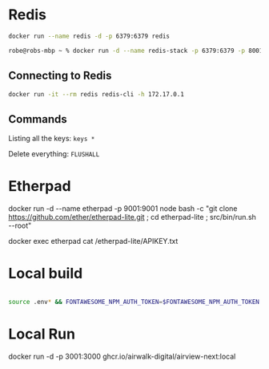 

# Redis

```bash
docker run --name redis -d -p 6379:6379 redis

robe@robs-mbp ~ % docker run -d --name redis-stack -p 6379:6379 -p 8001:8001 redis/redis-stack:latest
```

## Connecting to Redis

```bash
docker run -it --rm redis redis-cli -h 172.17.0.1
```

## Commands

Listing all the keys: `keys *`

Delete everything: `FLUSHALL`


# Etherpad



docker run -d --name etherpad -p 9001:9001 node bash -c "git clone https://github.com/ether/etherpad-lite.git ; cd etherpad-lite ; src/bin/run.sh --root"

 

docker exec etherpad cat /etherpad-lite/APIKEY.txt


# Local build

```bash

source .env* && FONTAWESOME_NPM_AUTH_TOKEN=$FONTAWESOME_NPM_AUTH_TOKEN docker buildx build -t ghcr.io/airwalk-digital/mdx-deck:local --secret id=FONTAWESOME_NPM_AUTH_TOKEN,env=FONTAWESOME_NPM_AUTH_TOKEN .
```

# Local Run

docker run -d -p 3001:3000 ghcr.io/airwalk-digital/airview-next:local

